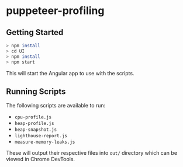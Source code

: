 # puppeteer-profiling

## Getting Started

```bash
> npm install
> cd UI
> npm install
> npm start
```

This will start the Angular app to use with the scripts.

## Running Scripts

The following scripts are available to run:

* `cpu-profile.js`
* `heap-profile.js`
* `heap-snapshot.js`
* `lighthouse-report.js`
* `measure-memory-leaks.js`

These will output their respective files into `out/` directory which can be viewed in Chrome DevTools.
